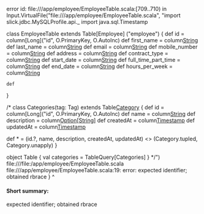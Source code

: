 error id: file://<WORKSPACE>/app/employee/EmployeeTable.scala:[709..710) in Input.VirtualFile("file://<WORKSPACE>/app/employee/EmployeeTable.scala", "import slick.jdbc.MySQLProfile.api._
import java.sql.Timestamp

class EmployeeTable extends Table[Employee] ("employee") {
    def id = column[Long]("id", O.PrimaryKey, O.AutoInc)
    def first_name = column[String]("first_name")
    def last_name = column[String]("last_name")
    def email = column[String]("email")
    def mobile_number = column[String]("mobile_number")
    def address = column[String]("address")
    def contract_type = column[String]("contract_type")
    def start_date = column[String]("start_date")
    def full_time_part_time = column[String]("full_time_part_time")
    def end_date = column[String]("end_date")
    def hours_per_week = column[String]("hours_per_week")

    def 
  
}

/* 
class Categories(tag: Tag) extends Table[Category](tag, "categories") {
  def id = column[Long]("id", O.PrimaryKey, O.AutoInc)
  def name = column[String]("name")
  def description = column[Option[String]]("description")
  def createdAt = column[Timestamp]("created_at")
  def updatedAt = column[Timestamp]("updated_at")

  def * = (id.?, name, description, createdAt, updatedAt) <> (Category.tupled, Category.unapply)
}

object Table {
    val categories = TableQuery[Categories]
} */")
file://<WORKSPACE>/file:<WORKSPACE>/app/employee/EmployeeTable.scala
file://<WORKSPACE>/app/employee/EmployeeTable.scala:19: error: expected identifier; obtained rbrace
}
^
#### Short summary: 

expected identifier; obtained rbrace